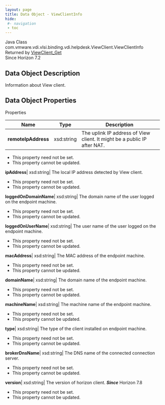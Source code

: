 ```yaml
---
layout: page
title: Data Object - ViewClientInfo
hide:
 #- navigation
 - toc
---
```






Java Class
    com.vmware.vdi.vlsi.binding.vdi.helpdesk.ViewClient.ViewClientInfo  
Returned by
     [ViewClient_Get](vdi.helpdesk.ViewClient.md#get)  
Since 
    Horizon 7.2

## Data Object Description 

Information about View client. 

## Data Object Properties

Properties

Name |  Type |  Description   
---|---|---  
**remoteIpAddress**|  xsd:string|  The uplink IP address of View client. It might be a public IP after NAT.   


 * This property need not be set.
 * This property cannot be updated.

  
**ipAddress**|  xsd:string|  The local IP address detected by View client.   


 * This property need not be set.
 * This property cannot be updated.

  
**loggedOnDomainName**|  xsd:string|  The domain name of the user logged on the endpoint machine.   


 * This property need not be set.
 * This property cannot be updated.

  
**loggedOnUserName**|  xsd:string|  The user name of the user logged on the endpoint machine.   


 * This property need not be set.
 * This property cannot be updated.

  
**macAddress**|  xsd:string|  The MAC address of the endpoint machine.   


 * This property need not be set.
 * This property cannot be updated.

  
**domainName**|  xsd:string|  The domain name of the endpoint machine.   


 * This property need not be set.
 * This property cannot be updated.

  
**machineName**|  xsd:string|  The machine name of the endpoint machine.   


 * This property need not be set.
 * This property cannot be updated.

  
**type**|  xsd:string|  The type of the client installed on endpoint machine.   


 * This property need not be set.
 * This property cannot be updated.

  
**brokerDnsName**|  xsd:string|  The DNS name of the connected connection server.   


 * This property need not be set.
 * This property cannot be updated.

  
**version**|  xsd:string|  The version of horizon client.  **_Since_** Horizon 7.8  


 * This property need not be set.
 * This property cannot be updated.

  
  
  
   
  
  


